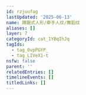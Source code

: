 ```yaml
---
id: rzjuufag
lastUpdated: '2025-06-13'
name: 蹲踞式人形/牵手人纹/舞蹈纹
aliases: []
layer: 7
categoryId: cat_1YBqIhJq
tagIds:
  - tag_OvpPGYP_
  - tag_LIVeX1-t
nsfw: false
parent: ''
relatedEntries: []
timelineEvents: []
titledLinks: []
---
```


